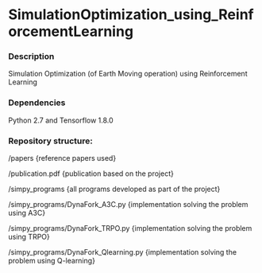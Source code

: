 # SimulationOptimization_using_ReinforcementLearning

### Description
Simulation Optimization (of Earth Moving operation) using Reinforcement Learning

### Dependencies 
Python 2.7 and Tensorflow 1.8.0

### Repository structure:

/papers                                 {reference papers used}

/publication.pdf                        {publication based on the project}

/simpy_programs                         {all programs developed as part of the project}

/simpy_programs/DynaFork_A3C.py         {implementation solving the problem using A3C}

/simpy_programs/DynaFork_TRPO.py        {implementation solving the problem using TRPO}

/simpy_programs/DynaFork_Qlearning.py   {implementation solving the problem using Q-learning}

